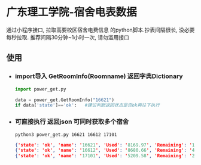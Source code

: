 # 广东理工学院-宿舍电表数据
通过小程序接口, 拉取高要校区宿舍电费信息 的python脚本.抄表间隔很长, 没必要每秒拉取. 推荐间隔30分钟~1小时一次, 请勿滥用接口

## 使用
- ### import导入 GetRoomInfo(Roomname) 返回字典Dictionary
	```python
	import power_get.py

	data = power_get.GetRoomInfo("16621")
	if data['state']=='ok':   #建议判断返回状态是否ok再往下执行
	```

- ### 可直接执行 返回json 可同时获取多个宿舍
	```Shell
	python3 power_get.py 16621 16612 17101
	```
	```json
	{'state': 'ok', 'name': '16621', 'Used': '8169.97', 'Remaining': '19.06', 'RecordTime': '2021/6/30 12:07:16', 'TimeStamp': '1625026036'}
	{'state': 'ok', 'name': '16612', 'Used': '8680.66', 'Remaining': '44.87', 'RecordTime': '2021/6/30 12:34:42', 'TimeStamp': '1625027682'}
	{'state': 'ok', 'name': '17101', 'Used': '5209.58', 'Remaining': '21.78', 'RecordTime': '2021/6/30 11:55:26', 'TimeStamp': '1625025326'}
	```
